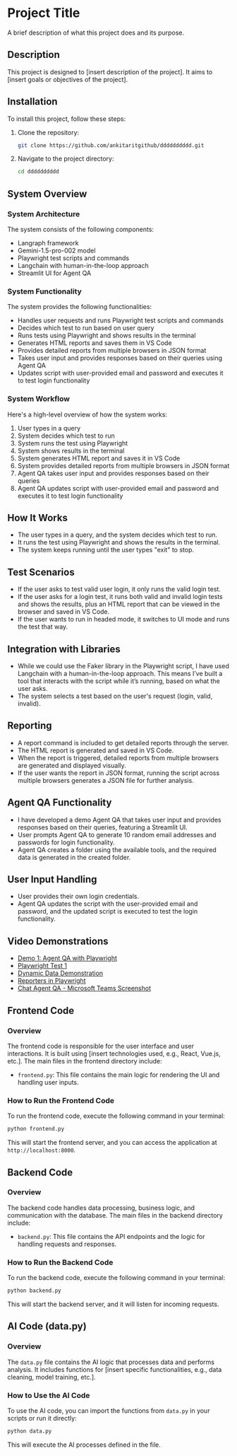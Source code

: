 # Project Title

A brief description of what this project does and its purpose.

## Description

This project is designed to [insert description of the project]. It aims to [insert goals or objectives of the project].

## Installation

To install this project, follow these steps:

1. Clone the repository:
   ```bash
   git clone https://github.com/ankitaritgithub/dddddddddd.git
   ```
2. Navigate to the project directory:
   ```bash
   cd dddddddddd
   ```

## System Overview

### System Architecture

The system consists of the following components:

* Langraph framework
* Gemini-1.5-pro-002 model
* Playwright test scripts and commands
* Langchain with human-in-the-loop approach
* Streamlit UI for Agent QA

### System Functionality

The system provides the following functionalities:

* Handles user requests and runs Playwright test scripts and commands
* Decides which test to run based on user query
* Runs tests using Playwright and shows results in the terminal
* Generates HTML reports and saves them in VS Code
* Provides detailed reports from multiple browsers in JSON format
* Takes user input and provides responses based on their queries using Agent QA
* Updates script with user-provided email and password and executes it to test login functionality

### System Workflow

Here's a high-level overview of how the system works:

1. User types in a query
2. System decides which test to run
3. System runs the test using Playwright
4. System shows results in the terminal
5. System generates HTML report and saves it in VS Code
6. System provides detailed reports from multiple browsers in JSON format
7. Agent QA takes user input and provides responses based on their queries
8. Agent QA updates script with user-provided email and password and executes it to test login functionality

## How It Works
- The user types in a query, and the system decides which test to run.
- It runs the test using Playwright and shows the results in the terminal.
- The system keeps running until the user types "exit" to stop.

## Test Scenarios
- If the user asks to test valid user login, it only runs the valid login test.
- If the user asks for a login test, it runs both valid and invalid login tests and shows the results, plus an HTML report that can be viewed in the browser and saved in VS Code.
- If the user wants to run in headed mode, it switches to UI mode and runs the test that way.

## Integration with Libraries
- While we could use the Faker library in the Playwright script, I have used Langchain with a human-in-the-loop approach. This means I’ve built a tool that interacts with the script while it’s running, based on what the user asks.
- The system selects a test based on the user's request (login, valid, invalid).

## Reporting
- A report command is included to get detailed reports through the server.
- The HTML report is generated and saved in VS Code.
- When the report is triggered, detailed reports from multiple browsers are generated and displayed visually.
- If the user wants the report in JSON format, running the script across multiple browsers generates a JSON file for further analysis.

## Agent QA Functionality
- I have developed a demo Agent QA that takes user input and provides responses based on their queries, featuring a Streamlit UI.
- User prompts Agent QA to generate 10 random email addresses and passwords for login functionality.
- Agent QA creates a folder using the available tools, and the required data is generated in the created folder.

## User Input Handling
- User provides their own login credentials.
- Agent QA updates the script with the user-provided email and password, and the updated script is executed to test the login functionality.

## Video Demonstrations

- [Demo 1: Agent QA with Playwright](https://example.com/demo1)
- [Playwright Test 1](https://example.com/playwright-test1)
- [Dynamic Data Demonstration](https://example.com/dynamic-data-demo)
- [Reporters in Playwright](https://example.com/reporters-in-playwright)
- [Chat Agent QA - Microsoft Teams Screenshot](https://example.com/chat-agent-qa-screenshot)

## Frontend Code

### Overview

The frontend code is responsible for the user interface and user interactions. It is built using [insert technologies used, e.g., React, Vue.js, etc.]. The main files in the frontend directory include:

- `frontend.py`: This file contains the main logic for rendering the UI and handling user inputs.

### How to Run the Frontend Code

To run the frontend code, execute the following command in your terminal:

```bash
python frontend.py
```

This will start the frontend server, and you can access the application at `http://localhost:8000`.

## Backend Code

### Overview

The backend code handles data processing, business logic, and communication with the database. The main files in the backend directory include:

- `backend.py`: This file contains the API endpoints and the logic for handling requests and responses.

### How to Run the Backend Code

To run the backend code, execute the following command in your terminal:

```bash
python backend.py
```

This will start the backend server, and it will listen for incoming requests.

## AI Code (data.py)

### Overview

The `data.py` file contains the AI logic that processes data and performs analysis. It includes functions for [insert specific functionalities, e.g., data cleaning, model training, etc.].

### How to Use the AI Code

To use the AI code, you can import the functions from `data.py` in your scripts or run it directly:

```bash
python data.py
```

This will execute the AI processes defined in the file.
